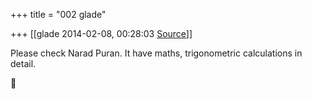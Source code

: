 +++
title = "002 glade"

+++
[[glade	2014-02-08, 00:28:03 [Source](https://groups.google.com/g/samskrita/c/0cuB0c49Wwc)]]



Please check Narad Puran. It have maths, trigonometric calculations in detail.



